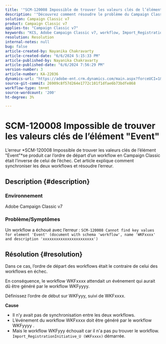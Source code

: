 ```yaml
---
title: '"SCM-120008 Impossible de trouver les valeurs clés de l’élément "Événement"'
description: '"Découvrez comment résoudre le problème du Campaign Classic lorsqu’un workflow échoue avec l’erreur SCM-120008 Impossible de trouver des valeurs clés pour l’élément "Événement".'
solution: Campaign Classic v7
product: Campaign Classic v7
applies-to: "Campaign Classic v7"
keywords: "KCS, Adobe Campaign Classic v7, workflow, Import_RegistrationInitiative_U, erreur, dépannage, ACC, recherche, valeurs clés, SCM-120008"
resolution: Resolution
internal-notes: null
bug: false
article-created-by: Nayanika Chakravarty
article-created-date: "6/6/2024 5:15:33 PM"
article-published-by: Nayanika Chakravarty
article-published-date: "6/6/2024 7:56:29 PM"
version-number: 3
article-number: KA-22036
dynamics-url: "https://adobe-ent.crm.dynamics.com/main.aspx?forceUCI=1&pagetype=entityrecord&etn=knowledgearticle&id=fd68fe5e-2824-ef11-840a-00224809adb3"
source-git-commit: 26909c8f57d264e1772c101f1dfae6b73bdfe868
workflow-type: tm+mt
source-wordcount: '200'
ht-degree: 3%

---
```


# SCM-120008 Impossible de trouver les valeurs clés de l’élément &quot;Event&quot;


L’erreur *SCM-120008 Impossible de trouver les valeurs clés de l’élément &quot;Event&quot;*se produit car l’ordre de départ d’un workflow en Campaign Classic était l’inverse de celui de l’échec. Cet article explique comment synchroniser les deux workflows et résoudre l’erreur.

## Description {#description}


### <b>Environnement</b>

Adobe Campaign Classic v7

### <b>Problème/Symptômes</b>

Un workflow a échoué avec l’erreur :
`SCM-120008 Cannot find key values for element 'Event' (document with schema 'workflow', name 'WKFxxxx' and description 'xxxxxxxxxxxxxxxxxxxxxxx')`

## Résolution {#resolution}


Dans ce cas, l’ordre de départ des workflows était le contraire de celui des workflows en échec.

En conséquence, le workflow WKFxxxx attendait un événement qui aurait dû être généré par le workflow WKFyyyy.

Définissez l’ordre de début sur WKFyyy, suivi de WKFxxxx.

<b>Cause</b>

- Il n’y avait pas de synchronisation entre les deux workflows.
- L’événement du workflow WKFxxxx doit être généré par le workflow WKFyyyy .
- Mais le workflow WKFyyy échouait car il n&#39;a pas pu trouver le workflow. `Import_RegistrationInitiative_U (WKFxxxx)` démarrée.



